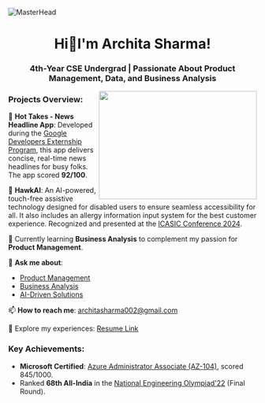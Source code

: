 ![MasterHead](https://www.intellidyne-llc.com/wp-content/uploads/2020/11/AppDev-Solutions-2000x400-1.jpg)

<h1 align="center">Hi👋I'm Archita Sharma!</h1>
<h3 align="center">4th-Year CSE Undergrad | Passionate About Product Management, Data, and Business Analysis</h3>

<img align="right" width="320" height="220" src="https://cdn.dribbble.com/users/4055494/screenshots/15215756/media/d2b66c4ca0192aa26d103448b3d1518b.gif" >

### Projects Overview:

📱 **Hot Takes - News Headline App**: Developed during the [Google Developers Externship Program](https://developers.google.com/community/experts/externship), this app delivers concise, real-time news headlines for busy folks. The app scored **92/100**.

🦾 **HawkAI**: An AI-powered, touch-free assistive technology designed for disabled users to ensure seamless accessibility for all. It also includes an allergy information input system for the best customer experience. Recognized and presented at the [ICASIC Conference 2024](https://icasic.org/).

🌱 Currently learning **Business Analysis** to complement my passion for **Product Management**.

💬 **Ask me about**:
- [Product Management](https://www.productcoalition.com/)
- [Business Analysis](https://www.iiba.org/)
- [AI-Driven Solutions](https://www.ibm.com/artificial-intelligence)

📫 **How to reach me**: architasharma002@gmail.com

📄 Explore my experiences: [Resume Link](https://drive.google.com/file/d/1oyVw80t1t47vbIXfwOIkQS2yfEs7BX5S/view?usp=sharing)

### Key Achievements:
- **Microsoft Certified**: [Azure Administrator Associate (AZ-104)](https://learn.microsoft.com/en-us/certifications/azure-administrator/), scored 845/1000.
- Ranked **68th All-India** in the [National Engineering Olympiad'22](https://www.nationalengineeringolympiad.in/) (Final Round).
